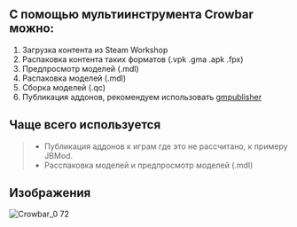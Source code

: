 ## С помощью мультиинструмента Crowbar можно:

1. Загрузка контента из Steam Workshop
2. Распаковка контента таких форматов (.vpk .gma .apk .fpx)
3. Предпросмотр моделей (.mdl)
4. Распаковка моделей (.mdl)
5. Сборка моделей (.qc)
6. Публикация аддонов, рекомендуем использовать [gmpublisher][tool gmpublisher]

<!-- Основный ссылки -->
[tool gmpublisher]: https://github.com/WilliamVenner/gmpublisher/releases

## Чаще всего используется
> - Публикация аддонов к играм где это не рассчитано, к примеру JBMod. <br>
> - Расспаковка моделей и предпросмотр моделей (.mdl)

## Изображения
![Crowbar_0 72][img crowbar]

<!-- Картинки -->
[img crowbar]: https://user-images.githubusercontent.com/30258996/224700892-4b258333-444f-46e3-b0aa-f3390ccc4800.png